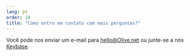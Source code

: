 ```yaml
---
lang: pt
order: 28
title: "Como entro em contato com mais perguntas?"
---
```


Você pode nos enviar um e-mail para [hello@Olive.net](mailto:hello@Olive.net) ou junte-se a nós [Keybase](https://keybase.io/team/Olive_network.public).
